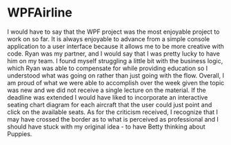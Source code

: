 # WPFAirline

I would have to say that the WPF project was the most enjoyable project to work on so far.
It is always enjoyable to advance from a simple console application to a user interface because it allows me to be more creative with code.
Ryan was my partner, and I would say that I was pretty lucky to have him on my team.  I found myself struggling a little bit with the business logic,
which Ryan was able to compensate for while providing education so I understood what was going on rather than just going with the flow.
Overall, I am proud of what we were able to accomplish over the week given the topic was new and we did not receive a single lecture on the material.
If the deadline was extended I would have liked to incorporate an interactive seating chart diagram for each aircraft that the user could just point and click on the available seats.
As for the criticism received, I recognize that I may have crossed the border as to what is perceived as professional and I should have stuck with my original idea -
  to have Betty thinking about Puppies.
